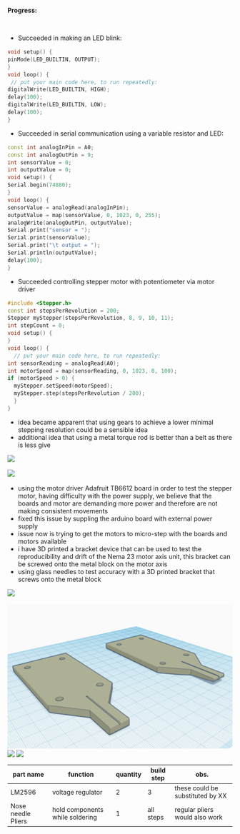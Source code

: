 
**Progress:**

<br>

 - Succeeded in making an LED blink:

 ```C++
void setup() {
pinMode(LED_BUILTIN, OUTPUT);
}
void loop() {
  // put your main code here, to run repeatedly:
digitalWrite(LED_BUILTIN, HIGH);
delay(100);
digitalWrite(LED_BUILTIN, LOW);
delay(100);
}
```

- Succeeded in serial communication using a variable resistor and LED:

 ```C++
const int analogInPin = A0;
const int analogOutPin = 9;
int sensorValue = 0;
int outputValue = 0;
void setup() {
Serial.begin(74880);
}
void loop() {
sensorValue = analogRead(analogInPin);
outputValue = map(sensorValue, 0, 1023, 0, 255);
analogWrite(analogOutPin, outputValue);
Serial.print("sensor = ");
Serial.print(sensorValue);
Serial.print("\t output = ");
Serial.println(outputValue);
delay(100);
}
```
- Succeeded controlling stepper motor with potentiometer via motor driver
```C++
#include <Stepper.h>
const int stepsPerRevolution = 200;
Stepper myStepper(stepsPerRevolution, 8, 9, 10, 11);
int stepCount = 0;
void setup() {
}
void loop() {
  // put your main code here, to run repeatedly:
int sensorReading = analogRead(A0);
int motorSpeed = map(sensorReading, 0, 1023, 0, 100);
if (motorSpeed > 0) {
  myStepper.setSpeed(motorSpeed);
  myStepper.step(stepsPerRevolution / 200);
  }
}
```
- idea became apparent that using gears to achieve a lower minimal stepping resolution could be a sensible idea
- additional idea that using a metal torque rod is better than a belt as there is less give

![](../media/motor.jpeg)

![](../media/motor2.jpeg)

- using the motor driver Adafruit TB6612 board in order to test the stepper motor, having difficulty with the power supply, we believe that the boards and motor are demanding more power and therefore are not making consistent movements
 - fixed this issue by suppling the arduino board with external power supply
- issue now is trying to get the motors to micro-step with the boards and motors available
- i have 3D printed a bracket device that can be used to test the reproducibility and drift of the Nema 23 motor axis unit, this bracket can  be screwed onto the  metal block on the  motor axis
 - using glass needles to test accuracy with a 3D printed bracket that screws onto the metal block

 ![](../media/needles.jpeg)

![](../media/hello.png)
![](../media/together.jpeg)
![](../media/together2.jpeg)









|part name| function  | quantity  | build step  | obs.  |
 |---|---|---|---|---|
 |LM2596| voltage regulator  | 2  | 3  | these could be substituted by XX  |
 | Nose needle Pliers  | hold components while soldering  | 1  | all steps  | regular pliers would also work  |

<br>
